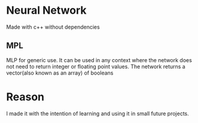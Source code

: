 # Neural Network
 Made with c++ without dependencies

## MPL
MLP for generic use. It can be used in any context where the network does not need to return integer or floating point values.
The network returns a vector(also known as an array) of booleans

# Reason
I made it with the intention of learning and using it in small future projects.
